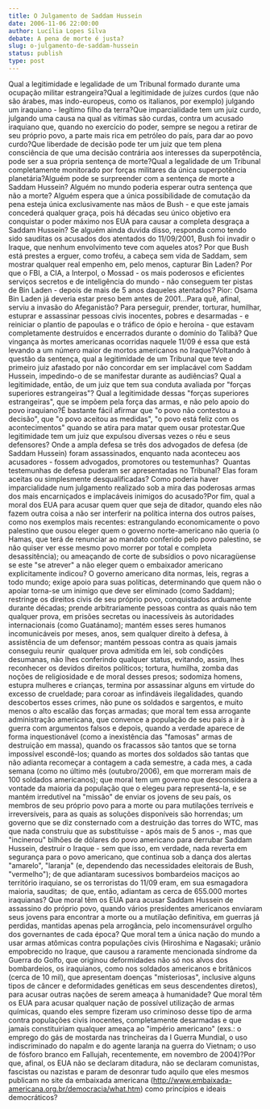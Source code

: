```yaml
---
title: O Julgamento de Saddam Hussein
date: 2006-11-06 22:00:00
author: Lucília Lopes Silva
debate: A pena de morte é justa?
slug: o-julgamento-de-saddam-hussein
status: publish 
type: post
---
```


Qual a legitimidade e legalidade de um Tribunal formado durante uma ocupação militar estrangeira?Qual a legitimidade de juízes curdos (que não são árabes, mas indo-europeus, como os italianos, por exemplo) julgando um iraquiano - legítimo filho da terra?Que imparcialidade tem um juiz curdo, julgando uma causa na qual as vítimas são curdas, contra um acusado iraquiano que, quando no exercício do poder, sempre se negou a retirar de seu próprio povo, a parte mais rica em petróleo do país, para dar ao povo curdo?Que liberdade de decisão pode ter um juiz que tem plena consciência de que uma decisão contrária aos interesses da superpotência, pode ser a sua própria sentença de morte?Qual a legalidade de um Tribunal completamente monitorado por forças militares da única superpotência planetária?Alguém pode se surpreender com a sentença de morte a Saddam Hussein? Alguém no mundo poderia esperar outra sentença que não a morte? Alguém espera que a única possibilidade de comutação da pena esteja única exclusivamente nas mãos de Bush - e que este jamais concederá qualquer graça, pois há décadas seu único objetivo era conquistar o poder máximo nos EUA para causar a completa desgraça a Saddam Hussein? Se alguém ainda duvida disso, responda como tendo sido sauditas os acusados dos atentados do 11/09/2001, Bush foi invadir o Iraque, que nenhum envolvimento teve com aqueles atos? Por que Bush está prestes a erguer, como troféu, a cabeça sem vida de Saddam, sem mostrar qualquer real empenho em, pelo menos, capturar Bin Laden? Por que o FBI, a CIA, a Interpol, o Mossad - os mais poderosos e eficientes serviços secretos e de inteligência do mundo - não conseguem ter pistas de Bin Laden - depois de mais de 5 anos daqueles atentados? Pior: Osama Bin Laden já deveria estar preso bem antes de 2001...Para quê, afinal, serviu a invasão do Afeganistão? Para perseguir, prender, torturar, humilhar, estuprar e assassinar pessoas civis inocentes, pobres e desarmadas - e reiniciar o plantio de papoulas e o tráfico de ópio e heroína - que estavam completamente destruídos e encerrados durante o domínio do Talibã? Que vingança às mortes americanas ocorridas naquele 11/09 é essa que está levando a um número maior de mortos americanos no Iraque?Voltando à questão da sentença, qual a legitimidade de um Tribunal que teve o primeiro juiz afastado por não concordar em ser implacável com Saddam Hussein, impedindo-o de se manifestar durante as audiências? Qual a legitimidade, então, de um juiz que tem sua conduta avaliada por "forças superiores estrangeiras"? Qual a legitimidade dessas "forças superiores estrangeiras", que se impõem pela força das armas, e não pelo apoio do povo iraquiano?É bastante fácil afirmar que "o povo não contestou a decisão", que "o povo aceitou as medidas", "o povo está feliz com os acontecimentos" quando se atira para matar quem ousar protestar.Que legitimidade tem um juiz que expulsou diversas vezes o réu e seus defensores? Onde a ampla defesa se três dos advogados de defesa (de Saddam Hussein) foram assassinados, enquanto nada aconteceu aos acusadores - fossem advogados, promotores ou testemunhas?  Quantas testemunhas de defesa puderam ser apresentadas no Tribunal? Elas foram aceitas ou simplesmente desqualificadas? Como poderia haver imparcialidade num julgamento realizado sob a mira das poderosas armas dos mais encarniçados e implacáveis inimigos do acusado?Por fim, qual a moral dos EUA para acusar quem quer que seja de ditador, quando eles não fazem outra coisa a não ser interferir na política interna dos outros países, como nos exemplos mais recentes: estrangulando economicamente o povo palestino que ousou eleger quem o governo norte-americano não queria (o Hamas, que terá de renunciar ao mandato conferido pelo povo palestino, se não quiser ver esse mesmo povo morrer por total e completa desassitência); ou ameaçando de corte de subsídios o povo nicaragüense se este "se atrever" a não eleger quem o embaixador americano explicitamente indicou? O governo americano dita normas, leis, regras a todo mundo; exige apoio para suas políticas, determinando que quem não o apoiar torna-se um inimigo que deve ser eliminado (como Saddam); restringe os direitos civis de seu próprio povo, conquistados arduamente durante décadas; prende arbitrariamente pessoas contra as quais não tem qualquer prova, em prisões secretas ou inacessíveis às autoridades internacionais (como Guatánamo); mantém esses seres humanos incomunicáveis por meses, anos, sem qualquer direito à defesa, à assistência de um defensor; mantém pessoas contra as quais jamais conseguiu reunir  qualquer prova admitida em lei, sob condições desumanas, não lhes conferindo qualquer status, evitando, assim, lhes reconhecer os devidos direitos políticos; tortura, humilha, zomba das noções de religiosidade e de moral desses presos; sodomiza homens, estupra mulheres e crianças, termina por assassinar alguns em virtude do excesso de crueldade; para coroar as infindáveis ilegalidades, quando descobertos esses crimes, não pune os soldados e sargentos, e muito menos o alto escalão das forças armadas; que moral tem essa arrogante administração americana, que convence a população de seu país a ir à guerra com argumentos falsos e depois, quando a verdade aparece de forma inquestionável (como a inexistência das "famosas" armas de destruição em massa), quando os fracassos são tantos que se torna impossível escondê-los; quando as mortes dos soldados são tantas que não adianta recomeçar a contagem a cada semestre, a cada mes, a cada semana (como no último mês (outubro/2006), em que morreram mais de 100 soldados americanos); que moral tem um governo que desconsidera a vontade da maioria da população que o elegeu para representá-la, e se mantém irredutível na "missão" de enviar os jovens de seu país, os membros de seu próprio povo para a morte ou para mutilações terríveis e irreversíveis, para as quais as soluções disponíveis são horrendas; um governo que se diz consternado com a destruição das torres do WTC, mas que nada construiu que as substituísse - após mais de 5 anos -, mas que "incinerou" bilhões de dólares do povo americano para derrubar Saddam Hussein, destruir o Iraque - sem que isso, em verdade, nada reverta em segurança para o povo americano, que continua sob a dança dos alertas "amarelo", "laranja" (e, dependendo das necessidades eleitorais de Bush, "vermelho"); de que adiantaram sucessivos bombardeios maciços ao território iraquiano, se os terroristas do 11/09 eram, em sua esmagadora maioria, sauditas;  de que, então, adiantam as cerca de 655.000 mortes iraquianas? Que moral têm os EUA para acusar Saddam Hussein de assassino do próprio povo, quando vários presidentes americanos enviaram seus jovens para encontrar a morte ou a mutilação definitiva, em guerras já perdidas, mantidas apenas pela arrogância, pelo incomensurável orgulho dos governantes de cada época? Que moral tem a única nação do mundo a usar armas atômicas contra populações civis (Hiroshima e Nagasaki; urânio empobrecido no Iraque, que causou a raramente mencionada síndrome da Guerra do Golfo, que originou deformidades não só nos alvos dos bombardeios, os iraquianos, como nos soldados americanos e britânicos (cerca de 10 mil), que apresentam doenças "misteriosas", inclusive alguns tipos de câncer e deformidades genéticas em seus descendentes diretos), para acusar outras nações de serem ameaça à humanidade? Que moral têm os EUA para acusar qualquer nação de possível utilização de armas químicas, quando eles sempre fizeram uso criminoso desse tipo de arma contra populações civis inocentes, completamente desarmadas e que jamais constituiriam qualquer ameaça ao "império americano" (exs.: o emprego do gás de mostarda nas trincheiras da I Guerra Mundial, o uso indiscriminado do napalm e do agente laranja na guerra do Vietnam; o uso de fósforo branco em Fallujah, recentemente, em novembro de 2004)?Por que, afinal, os EUA não se declaram ditadura, não se declaram comunistas, fascistas ou nazistas e param de desonrar tudo aquilo que eles mesmos publicam no site da embaixada americana (http://www.embaixada-americana.org.br/democracia/what.htm) como princípios e ideais democráticos?
